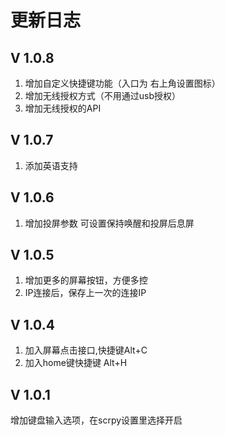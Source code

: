 # 更新日志

## V 1.0.8
1. 增加自定义快捷键功能（入口为 右上角设置图标）
2. 增加无线授权方式（不用通过usb授权）
3. 增加无线授权的API 


## V 1.0.7
1. 添加英语支持

## V 1.0.6
1. 增加投屏参数 可设置保持唤醒和投屏后息屏

## V 1.0.5
1. 增加更多的屏幕按钮，方便多控
2. IP连接后，保存上一次的连接IP


## V 1.0.4
1. 加入屏幕点击接口,快捷键Alt+C
2. 加入home键快捷键 Alt+H


## V 1.0.1
增加键盘输入选项，在scrpy设置里选择开启